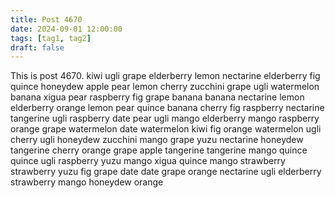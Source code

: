 ```yaml
---
title: Post 4670
date: 2024-09-01 12:00:00
tags: [tag1, tag2]
draft: false
---
```

This is post 4670.
kiwi
ugli
grape
elderberry
lemon
nectarine
elderberry
fig
quince
honeydew
apple
pear
lemon
cherry
zucchini
grape
ugli
watermelon
banana
xigua
pear
raspberry
fig
grape
banana
banana
nectarine
lemon
elderberry
orange
lemon
pear
quince
banana
cherry
fig
raspberry
nectarine
tangerine
ugli
raspberry
date
pear
ugli
mango
elderberry
mango
raspberry
orange
grape
watermelon
date
watermelon
kiwi
fig
orange
watermelon
ugli
cherry
ugli
honeydew
zucchini
mango
grape
yuzu
nectarine
honeydew
tangerine
cherry
orange
grape
apple
tangerine
tangerine
mango
quince
quince
ugli
raspberry
yuzu
mango
xigua
quince
mango
strawberry
strawberry
yuzu
fig
grape
date
date
grape
orange
nectarine
ugli
elderberry
strawberry
mango
honeydew
orange

